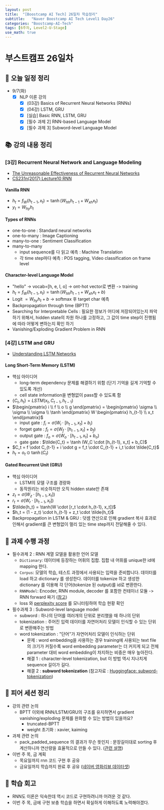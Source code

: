```yaml
---
layout: post
title:  "[Boostcamp AI Tech] 26일차 학습정리"
subtitle:   "Naver Boostcamp AI Tech Level1 Day26"
categories: "Boostcamp-AI-Tech"
tags: [6주차, Level2-U-Stage]
use_math: true
---
```


# 부스트캠프 26일차

## 📝 오늘 일정 정리

* 9/7(화)
  - [x] NLP 이론 강의
    - [x] (03강) Basics of Recurrent Neural Networks (RNNs)
    - [x] (04강) LSTM, GRU
    - [x] [실습] Basic RNN, LSTM, GRU
    - [x] [필수 과제 2] RNN-based Language Model
    - [x] [필수 과제 3] Subword-level Language Model

## 📚 강의 내용 정리

### [3강] Recurrent Neural Network and Language Modeling

* [The Unreasonable Effectiveness of Recurrent Neural Networks](http://karpathy.github.io/2015/05/21/rnn-effectiveness/)
* [CS231n(2017) Lecture10 RNN](http://cs231n.stanford.edu/slides/2017/cs231n_2017_lecture10.pdf)

#### Vanilla RNN

* $h_t = f_W (h_{t-1}, x_t) = \tanh (W_{hh} h_{t-1} + W_{xh} x_t)$
* $y_t = W_{hy} h_t$

#### Types of RNNs

* one-to-one : Standard neural networks
* one-to-many : Image Captioning
* many-to-one : Sentiment Classification
* many-to-many
  * input sequence를 다 읽고 예측 : Machine Translation
  * 각 time step마다 예측 : POS tagging, Video classification on frame level

#### Character-level Language Model

* "hello" -> vocab=[h, e, l, o] -> ont-hot vector로 변환 -> training
* $h_t = f_W (h_{t-1}, x_t) = \tanh (W_{hh} h_{t-1} + W_{xh} x_t + b)$
* Logit $= W_{hy} h_t + b$ -> softmax 후 target char 예측
* Backpropagation through time (BPTT)
* Searching for Interpretable Cells : 필요한 정보가 어디에 저장되어있는지 파악하기 위해서, hidden state의 차원 하나를 고정하고, 그 값이 time step이 진행됨에 따라 어떻게 변하는지 확인 하기
* Vanishing/Exploding Gradient Problem in RNN

### [4강] LSTM and GRU

* [Understanding LSTM Networks](http://colah.github.io/posts/2015-08-Understanding-LSTMs/)

#### Long Short-Term Memory (LSTM)

* 핵심 아이디어
  * long-term dependency 문제를 해결하기 위함 (단기 기억을 길게 기억할 수 있도록 개선)
  * cell state information을 변형없이 pass할 수 있도록 함
*  $\{ C_t, h_t \} = LSTM(x_t, C_{t-1}, h_{t-1})$
* $\begin{pmatrix} i \\ f \\ o \\ g \end{pmatrix} = \begin{pmatrix} \sigma \\ \sigma \\ \sigma \\ \tanh \end{pmatrix} W \begin{pmatrix} h_{t-1} \\ x_t \end{pmatrix}$
  * input gate : $f_i = \sigma (W_i \cdot [h_{t-1}, x_t] + b_i)$
  * forget gate : $f_t = \sigma (W_f \cdot [h_{t-1}, x_t] + b_f)$
  * output gate : $f_o = \sigma (W_o \cdot [h_{t-1}, x_t] + b_o)$
  * gate gate : $\tilde{C_t} = \tanh (W_C \cdot [h_{t-1}, x_t] + b_C)$
* $C_t = f \odot C_{t-1} + i \odot g = f_t \cdot C_{t-1} + i_t \cdot \tilde{C_t}$
* $h_t = o_t \odot \tanh(C_t)$

#### Gated Recurrent Unit (GRU)

* 핵심 아이디어
  * LSTM의 모델 구조를 경량화
  * 동작원리는 비슷하지만 오직 hidden state만 존재
* $z_t = \sigma (W_z \cdot [h_{t-1}, x_t])$
* $r_t = \sigma (W_r \cdot [h_{t-1}, x_t])$
* $\tilde{h_t} = \tanh(W \cdot [r_t \cdot h_{t-1}, x_t])$
* $h_t = (1 - z_t) \cdot h_{t-1} + z_t \cdot \tilde{h_t}$
* Backpropagation in LSTM & GRU : 덧셈 연산으로 인해 gradient 복사 효과로 인해서 gradient를 큰 변형없이 멀리 있는 time step까지 전달해줄 수 있다.

## 🔎 과제 수행 과정

* 필수과제 2 : RNN 계열 모델을 활용한 언어 모델
  * `Dictionary`: 데이터에 등장하는 어휘의 집합. 집합 내 어휘를 unique한 id에 mapping 한다.
  * `Corpus`: 모델의 학습, 테스트 과정에서 사용되는 입력을 준비합니다. 데이터를 load 하고 dictionary 를 생성한다. 데이터를 tokenize 하고 생성한 dictionary 를 이용해 각 단어(tokenize 된 output)를 id로 변환한다.
  * `RNNModel`: Encoder, RNN module, decoder 를 포함한 컨테이너 모듈 -> RNN forward 짜기 ([참고](https://github.com/pytorch/examples/blob/master/word_language_model/model.py))
  * loss 와 [perplexity score](https://wikidocs.net/21697) 를 모니터링하여 학습 현황 확인
* 필수과제 3 : Subword-level language model
  * subword : 하나의 단어를 여러개의 단위로 분리했을 때 하나의 단위
  * tokenization : 주어진 입력 데이터를 자연어처리 모델이 인식할 수 있는 단위로 변환해주는 방법
  * word tokenization : "단어"가 자연어처리 모델이 인식하는 단위
    * 문제 : word embedding을 사용하는 경우 training에 사용되는 text file의 크기가 커질수록 word embedding parameter는 더 커지게 되고 전체 parameter 대비 word embedding이 차지하는 비중은 매우 높아진다.
    * 해결 1 : character-level tokenization, but 이 방법 역시 지나치게 sequence 길이가 길다.
    * 해결 2 : **subword tokenization** (참고자료 : [Huggingface: subword-tokenization](https://huggingface.co/transformers/tokenizer_summary.html#subword-tokenization))

## 🌱 피어 세션 정리

* 강의 관련 논의
  * BPTT 이외에 RNN/LSTM/GRU의 구조를 유지하면서 gradient vanishing/exploding 문제를 완화할 수 있는 방법이 있을까요?
    * truncated-BPTT
    * weight 초기화 : xavier, kaiming
* 과제 관련 논의
  * pack_padded_sequence 의 결과가 무슨 뜻인지 : 문장길이대로 sorting 후 계산하니까 연산량을 효율적으로 만들 수 있다. ([관련 설명](https://simonjisu.github.io/nlp/2018/07/05/packedsequence.html))
* 이번 주 목, 금 계획
  * 목요일까지 rnn 코드 구현 후 공유
  * 금요일까지 학습까지 완료 후 공유 ([네이버 영화리뷰 데이터셋](https://github.com/e9t/nsmc))

## 🚀 학습 회고

* RNN도 이론은 익숙한데 역시 코드로 구현하려니까 어려운 것 같다.
* 이번 주 목, 금에 구현 보충 학습을 하면서 확실하게 이해하도록 노력해야겠다.

